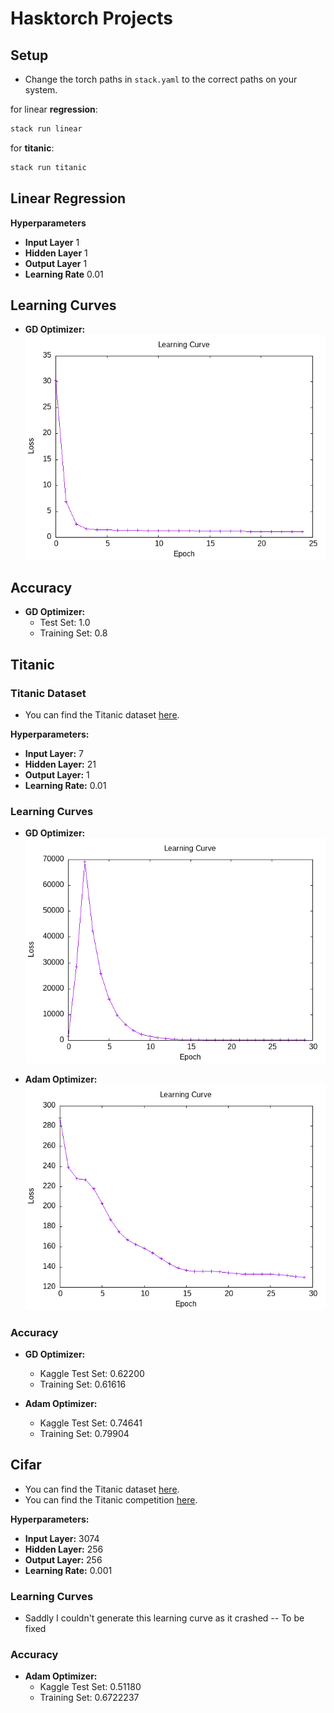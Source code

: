 # Hasktorch Projects

## Setup
- Change the torch paths in `stack.yaml` to the correct paths on your system.

for linear **regression**:
```bash
stack run linear
```

for **titanic**:
```bash
stack run titanic
```

## Linear Regression

**Hyperparameters**
- **Input Layer** 1
- **Hidden Layer** 1
- **Output Layer** 1
- **Learning Rate** 0.01

## Learning Curves

- **GD Optimizer:**
  ![Linear Regression Learning Curve with GD Optimizer](/app/linearRegression/curves/graph-linear-good.png)

## Accuracy
- **GD Optimizer:**
  - Test Set: 1.0
  - Training Set: 0.8

## Titanic

### Titanic Dataset
- You can find the Titanic dataset [here](https://www.kaggle.com/c/titanic/data).

**Hyperparameters:**
- **Input Layer:** 7
- **Hidden Layer:** 21
- **Output Layer:** 1
- **Learning Rate:** 0.01

### Learning Curves
- **GD Optimizer:**
  ![Titanic Learning Curve with GD Optimizer](/app/titanic-mlp/curves/graph-titanic-mse210.8436_GD.png)

- **Adam Optimizer:**
  ![Titanic Learning Curve with Adam Optimizer](/app/titanic-mlp/curves/graph-titanic-mse129.70596_Adam.png)

### Accuracy
- **GD Optimizer:**
  - Kaggle Test Set: 0.62200
  - Training Set: 0.61616

- **Adam Optimizer:**
  - Kaggle Test Set: 0.74641
  - Training Set: 0.79904

## Cifar
- You can find the Titanic dataset [here](https://github.com/hasktorch/hasktorch/blob/master/hasktorch/src/Torch/Vision.hs).
- You can find the Titanic competition [here](https://www.kaggle.com/competitions/cifar-10).

**Hyperparameters:**
- **Input Layer:** 3074
- **Hidden Layer:** 256
- **Output Layer:** 256
- **Learning Rate:** 0.001

### Learning Curves
- Saddly I couldn't generate this learning curve as it crashed -- To be fixed

### Accuracy
- **Adam Optimizer:**
  - Kaggle Test Set: 0.51180
  - Training Set: 0.6722237


